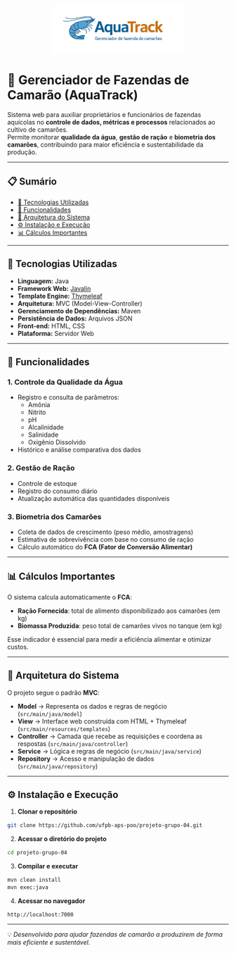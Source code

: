 <p align="center">
<img src="Asserts/Logo.png" alt="AquaTrack Logo" width="300">
</p>

# 🦐 Gerenciador de Fazendas de Camarão (AquaTrack)

Sistema web para auxiliar proprietários e funcionários de fazendas aquícolas no **controle de dados, métricas e processos** relacionados ao cultivo de camarões.  
Permite monitorar **qualidade da água**, **gestão de ração** e **biometria dos camarões**, contribuindo para maior eficiência e sustentabilidade da produção.

---

## 📋 Sumário
- [🚀 Tecnologias Utilizadas](#-tecnologias-utilizadas)
- [🎯 Funcionalidades](#-funcionalidades)
- [📐 Arquitetura do Sistema](#-arquitetura-do-sistema)
- [⚙️ Instalação e Execução](#-instalação-e-execução)
- [📊 Cálculos Importantes](#-cálculos-importantes)

---

## 🚀 Tecnologias Utilizadas
- **Linguagem:** Java
- **Framework Web:** [Javalin](https://javalin.io/)
- **Template Engine:** [Thymeleaf](https://www.thymeleaf.org/)
- **Arquitetura:** MVC (Model-View-Controller)
- **Gerenciamento de Dependências:** Maven
- **Persistência de Dados:** Arquivos JSON
- **Front-end:** HTML, CSS
- **Plataforma:** Servidor Web

---

## 🎯 Funcionalidades

### 1. Controle da Qualidade da Água
- Registro e consulta de parâmetros:
  - Amônia
  - Nitrito
  - pH
  - Alcalinidade
  - Salinidade
  - Oxigênio Dissolvido
- Histórico e análise comparativa dos dados

### 2. Gestão de Ração
- Controle de estoque
- Registro do consumo diário
- Atualização automática das quantidades disponíveis

### 3. Biometria dos Camarões
- Coleta de dados de crescimento (peso médio, amostragens)
- Estimativa de sobrevivência com base no consumo de ração
- Cálculo automático do **FCA (Fator de Conversão Alimentar)**

---

## 📊 Cálculos Importantes
O sistema calcula automaticamente o **FCA**:

- **Ração Fornecida**: total de alimento disponibilizado aos camarões (em kg)
- **Biomassa Produzida**: peso total de camarões vivos no tanque (em kg)

Esse indicador é essencial para medir a eficiência alimentar e otimizar custos.

---

## 📐 Arquitetura do Sistema
O projeto segue o padrão **MVC**:

- **Model** → Representa os dados e regras de negócio (`src/main/java/model`)
- **View** → Interface web construída com HTML + Thymeleaf (`src/main/resources/templates`)
- **Controller** → Camada que recebe as requisições e coordena as respostas (`src/main/java/controller`)
- **Service** → Lógica e regras de negócio (`src/main/java/service`)
- **Repository** → Acesso e manipulação de dados (`src/main/java/repository`)

---

## ⚙️ Instalação e Execução

1. **Clonar o repositório**
```bash
git clone https://github.com/ufpb-aps-poo/projeto-grupo-04.git
```

2. **Acessar o diretório do projeto**
```bash
cd projeto-grupo-04
```

3. **Compilar e executar**
```bash
mvn clean install
mvn exec:java
```

4. **Acessar no navegador**
```
http://localhost:7000
```

---

💡 *Desenvolvido para ajudar fazendas de camarão a produzirem de forma mais eficiente e sustentável.*
